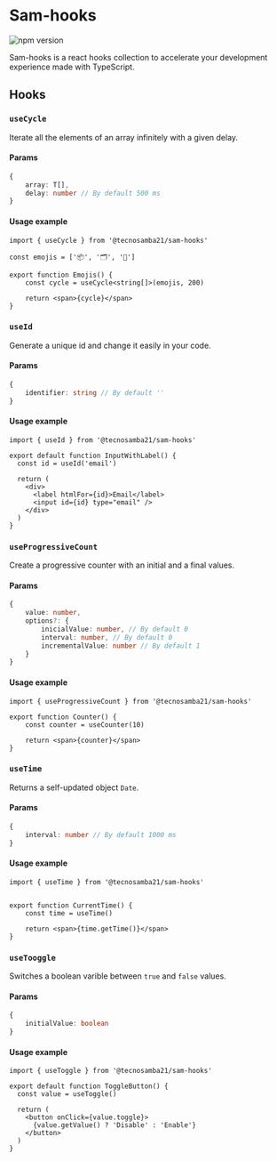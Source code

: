 # Sam-hooks

![npm version](https://img.shields.io/npm/v/%40tecnosamba21%2Fsam-hooks
)

Sam-hooks is a react hooks collection to accelerate your development experience made with TypeScript.

## Hooks

### `useCycle`

Iterate all the elements of an array infinitely with a given delay.

#### Params

~~~typescript
{
    array: T[],
    delay: number // By default 500 ms
}
~~~

#### Usage example

~~~tsx
import { useCycle } from '@tecnosamba21/sam-hooks'

const emojis = ['📦', '🗂️', '📆']

export function Emojis() {
    const cycle = useCycle<string[]>(emojis, 200)

    return <span>{cycle}</span>
}
~~~

### `useId`

Generate a unique id and change it easily in your code.

#### Params

~~~typescript
{
    identifier: string // By default ''
}
~~~

#### Usage example

~~~tsx
import { useId } from '@tecnosamba21/sam-hooks'

export default function InputWithLabel() {
  const id = useId('email')

  return (
    <div>
      <label htmlFor={id}>Email</label>
      <input id={id} type="email" />
    </div>
  )
}
~~~

### `useProgressiveCount`

Create a progressive counter with an initial and a final values.

#### Params

~~~typescript
{
    value: number,
    options?: {
        inicialValue: number, // By default 0
        interval: number, // By default 0
        incrementalValue: number // By default 1
    }
}
~~~

#### Usage example

~~~tsx
import { useProgressiveCount } from '@tecnosamba21/sam-hooks'

export function Counter() {
    const counter = useCounter(10)

    return <span>{counter}</span>
}
~~~

### `useTime`

Returns a self-updated object `Date`.

#### Params

~~~typescript
{
    interval: number // By default 1000 ms
}
~~~

#### Usage example

~~~tsx
import { useTime } from '@tecnosamba21/sam-hooks'


export function CurrentTime() {
    const time = useTime()

    return <span>{time.getTime()}</span>
}
~~~

### `useTooggle`

Switches a boolean varible between `true` and `false` values.

#### Params

~~~typescript
{
    initialValue: boolean
}
~~~

#### Usage example

~~~tsx
import { useToggle } from '@tecnosamba21/sam-hooks'

export default function ToggleButton() {
  const value = useToggle()

  return (
    <button onClick={value.toggle}>
      {value.getValue() ? 'Disable' : 'Enable'}
    </button>
  )
}
~~~
